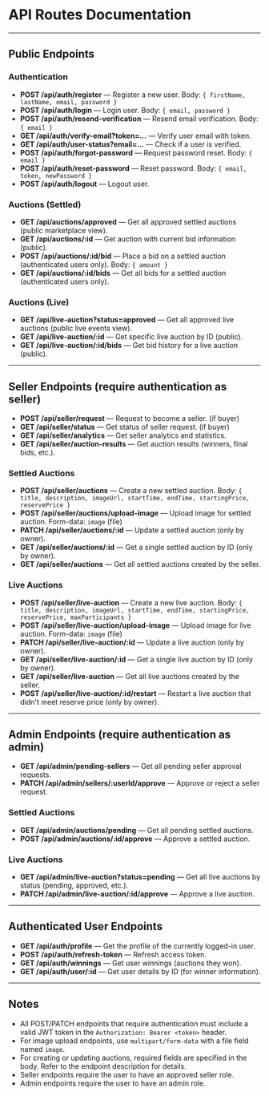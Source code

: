 # API Routes Documentation

---

## Public Endpoints

### Authentication
- **POST /api/auth/register** — Register a new user. Body: `{ firstName, lastName, email, password }`
- **POST /api/auth/login** — Login user. Body: `{ email, password }`
- **POST /api/auth/resend-verification** — Resend email verification. Body: `{ email }`
- **GET /api/auth/verify-email?token=...** — Verify user email with token.
- **GET /api/auth/user-status?email=...** — Check if a user is verified.
- **POST /api/auth/forgot-password** — Request password reset. Body: `{ email }`
- **POST /api/auth/reset-password** — Reset password. Body: `{ email, token, newPassword }`
- **POST /api/auth/logout** — Logout user.

### Auctions (Settled)
- **GET /api/auctions/approved** — Get all approved settled auctions (public marketplace view).
- **GET /api/auctions/:id** — Get auction with current bid information (public).
- **POST /api/auctions/:id/bid** — Place a bid on a settled auction (authenticated users only). Body: `{ amount }`
- **GET /api/auctions/:id/bids** — Get all bids for a settled auction (authenticated users only).

### Auctions (Live)
- **GET /api/live-auction?status=approved** — Get all approved live auctions (public live events view).
- **GET /api/live-auction/:id** — Get specific live auction by ID (public).
- **GET /api/live-auction/:id/bids** — Get bid history for a live auction (public).

---

## Seller Endpoints (require authentication as seller)

- **POST /api/seller/request** — Request to become a seller. (if buyer)
- **GET /api/seller/status** — Get status of seller request. (if buyer)
- **GET /api/seller/analytics** — Get seller analytics and statistics.
- **GET /api/seller/auction-results** — Get auction results (winners, final bids, etc.).

### Settled Auctions
- **POST /api/seller/auctions** — Create a new settled auction. Body: `{ title, description, imageUrl, startTime, endTime, startingPrice, reservePrice }`
- **POST /api/seller/auctions/upload-image** — Upload image for settled auction. Form-data: `image` (file)
- **PATCH /api/seller/auctions/:id** — Update a settled auction (only by owner).
- **GET /api/seller/auctions/:id** — Get a single settled auction by ID (only by owner).
- **GET /api/seller/auctions** — Get all settled auctions created by the seller.

### Live Auctions
- **POST /api/seller/live-auction** — Create a new live auction. Body: `{ title, description, imageUrl, startTime, endTime, startingPrice, reservePrice, maxParticipants }`
- **POST /api/seller/live-auction/upload-image** — Upload image for live auction. Form-data: `image` (file)
- **PATCH /api/seller/live-auction/:id** — Update a live auction (only by owner).
- **GET /api/seller/live-auction/:id** — Get a single live auction by ID (only by owner).
- **GET /api/seller/live-auction** — Get all live auctions created by the seller.
- **POST /api/seller/live-auction/:id/restart** — Restart a live auction that didn't meet reserve price (only by owner).

---

## Admin Endpoints (require authentication as admin)

- **GET /api/admin/pending-sellers** — Get all pending seller approval requests.
- **PATCH /api/admin/sellers/:userId/approve** — Approve or reject a seller request.

### Settled Auctions
- **GET /api/admin/auctions/pending** — Get all pending settled auctions.
- **POST /api/admin/auctions/:id/approve** — Approve a settled auction.

### Live Auctions
- **GET /api/admin/live-auction?status=pending** — Get all live auctions by status (pending, approved, etc.).
- **PATCH /api/admin/live-auction/:id/approve** — Approve a live auction.

---

## Authenticated User Endpoints

- **GET /api/auth/profile** — Get the profile of the currently logged-in user.
- **POST /api/auth/refresh-token** — Refresh access token.
- **GET /api/auth/winnings** — Get user winnings (auctions they won).
- **GET /api/auth/user/:id** — Get user details by ID (for winner information).

---

## Notes
- All POST/PATCH endpoints that require authentication must include a valid JWT token in the `Authorization: Bearer <token>` header.
- For image upload endpoints, use `multipart/form-data` with a file field named `image`.
- For creating or updating auctions, required fields are specified in the body. Refer to the endpoint description for details.
- Seller endpoints require the user to have an approved seller role.
- Admin endpoints require the user to have an admin role.

